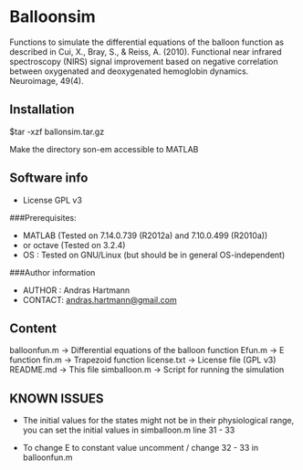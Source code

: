 Balloonsim
==============

Functions to simulate the differential equations of the balloon function as described in
Cui, X., Bray, S., & Reiss, A. (2010). Functional near infrared spectroscopy (NIRS)
signal improvement based on negative correlation between oxygenated and deoxygenated 
hemoglobin dynamics. Neuroimage, 49(4).

Installation
--------------

$tar -xzf ballonsim.tar.gz

Make the directory son-em accessible to MATLAB


Software info
--------------
* License GPL v3

###Prerequisites:
* MATLAB (Tested on 7.14.0.739 (R2012a) and 7.10.0.499 (R2010a))
* or octave (Tested on 3.2.4)
* OS	: Tested on GNU/Linux (but should be in general OS-independent)

###Author information
* AUTHOR	:  Andras Hartmann
* CONTACT:  andras.hartmann@gmail.com

Content
--------------
balloonfun.m        -> Differential equations of the balloon function
Efun.m              -> E function
fin.m               -> Trapezoid function
license.txt         -> License file (GPL v3)
README.md           -> This file
simballoon.m        -> Script for running the simulation


KNOWN ISSUES
--------------

* The initial values for the states might not be in their physiological
    range, you can set the initial values in simballoon.m line 31 - 33

* To change E to constant value uncomment / change 32 - 33 in balloonfun.m


